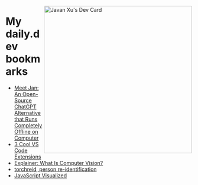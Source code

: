 
<a href="https://app.daily.dev/JavanXU"><img align="right" src="https://api.daily.dev/devcards/e45a150971844cd6959a94bb94e861ea.png?r=quw" width="400" alt="Javan Xu's Dev Card"/></a>

# My daily.dev bookmarks
<!-- daily.dev BOOKMARKS:START -->
- [Meet Jan: An Open-Source ChatGPT Alternative that Runs Completely Offline on Computer](https://app.daily.dev/posts/aII4xxOPg?utm_source=rss&utm_medium=bookmarks&utm_campaign=6ueXw3FRNQzpNtewCDbI6)
- [3 Cool VS Code Extensions](https://app.daily.dev/posts/fQ8GZx3xR?utm_source=rss&utm_medium=bookmarks&utm_campaign=6ueXw3FRNQzpNtewCDbI6)
- [Explainer: What Is Computer Vision?](https://app.daily.dev/posts/cfFbBS1ci?utm_source=rss&utm_medium=bookmarks&utm_campaign=6ueXw3FRNQzpNtewCDbI6)
- [torchreid, person re-identification](https://app.daily.dev/posts/3cWInui6j?utm_source=rss&utm_medium=bookmarks&utm_campaign=6ueXw3FRNQzpNtewCDbI6)
- [JavaScript Visualized](https://app.daily.dev/posts/Jf60GLU2W?utm_source=rss&utm_medium=bookmarks&utm_campaign=6ueXw3FRNQzpNtewCDbI6)
<!-- daily.dev BOOKMARKS:END -->
